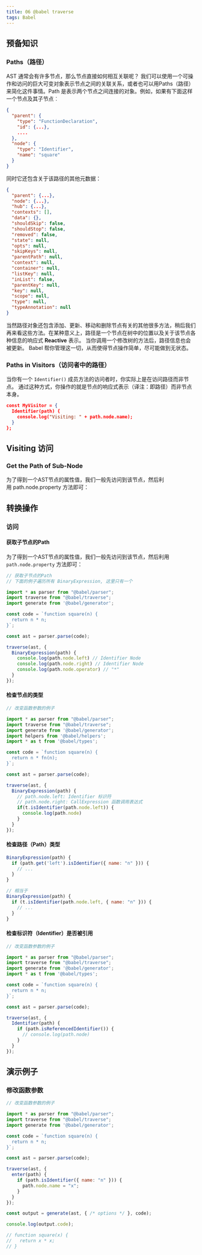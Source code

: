 ```yaml
---
title: 06 @babel traverse
tags: Babel
---
```


## 预备知识

### Paths（路径）

AST 通常会有许多节点，那么节点直接如何相互关联呢？ 我们可以使用一个可操作和访问的巨大可变对象表示节点之间的关联关系，或者也可以用Paths（路径）来简化这件事情。Path 是表示两个节点之间连接的对象。例如，如果有下面这样一个节点及其子节点︰

```json
{
  "parent": {
    "type": "FunctionDeclaration",
    "id": {...},
    ....
  },
  "node": {
    "type": "Identifier",
    "name": "square"
  }
}
```

同时它还包含关于该路径的其他元数据：

```json
{
  "parent": {...},
  "node": {...},
  "hub": {...},
  "contexts": [],
  "data": {},
  "shouldSkip": false,
  "shouldStop": false,
  "removed": false,
  "state": null,
  "opts": null,
  "skipKeys": null,
  "parentPath": null,
  "context": null,
  "container": null,
  "listKey": null,
  "inList": false,
  "parentKey": null,
  "key": null,
  "scope": null,
  "type": null,
  "typeAnnotation": null
}
```

当然路径对象还包含添加、更新、移动和删除节点有关的其他很多方法，稍后我们再来看这些方法。在某种意义上，路径是一个节点在树中的位置以及关于该节点各种信息的响应式 **Reactive** 表示。 当你调用一个修改树的方法后，路径信息也会被更新。 Babel 帮你管理这一切，从而使得节点操作简单，尽可能做到无状态。

### Paths in Visitors（访问者中的路径）

当你有一个 `Identifier()` 成员方法的访问者时，你实际上是在访问路径而非节点。 通过这种方式，你操作的就是节点的响应式表示（译注：即路径）而非节点本身。

```json
const MyVisitor = {
  Identifier(path) {
    console.log("Visiting: " + path.node.name);
  }
};
```

## Visiting 访问

### Get the Path of Sub-Node

为了得到一个AST节点的属性值，我们一般先访问到该节点，然后利用 path.node.property 方法即可： <a name="kxNY7"></a>

## 转换操作

### 访问

#### 获取子节点的Path

为了得到一个AST节点的属性值，我们一般先访问到该节点，然后利用 `path.node.property` 方法即可：

```javascript
// 获取子节点的Path
// 下面的例子遍历所有 BinaryExpression, 这里只有一个

import * as parser from "@babel/parser";
import traverse from "@babel/traverse";
import generate from '@babel/generator';

const code = `function square(n) {
  return n * n;
}`;

const ast = parser.parse(code);

traverse(ast, {
  BinaryExpression(path) {
    console.log(path.node.left) // Identifier Node
    console.log(path.node.right) // Identifier Node
    console.log(path.node.operator) // "*"
  }
});
```

#### 检查节点的类型

```js
// 改变函数参数的例子

import * as parser from "@babel/parser";
import traverse from "@babel/traverse";
import generate from '@babel/generator';
import helpers from '@babel/helpers';
import * as t from '@babel/types';

const code = `function square(n) {
  return n * fn(n);
}`;

const ast = parser.parse(code);

traverse(ast, {
  BinaryExpression(path) {
    // path.node.left: Identifier 标识符
    // path.node.right: CallExpression 函数调用表达式
    if(t.isIdentifier(path.node.left)) {
      console.log(path.node)
    }
  }
});
```

#### 检查路径（Path）类型

```javascript
BinaryExpression(path) {
  if (path.get('left').isIdentifier({ name: "n" })) {
    // ...
  }
}

// 相当于
BinaryExpression(path) {
  if (t.isIdentifier(path.node.left, { name: "n" })) {
    // ...
  }
}
```

#### 检查标识符（Identifier）是否被引用

```javascript
// 改变函数参数的例子

import * as parser from "@babel/parser";
import traverse from "@babel/traverse";
import generate from '@babel/generator';
import * as t from '@babel/types';

const code = `function square(n) {
  return n * n;
}`;

const ast = parser.parse(code);

traverse(ast, {
  Identifier(path) {
    if (path.isReferencedIdentifier()) {
      // console.log(path.node)
    }
  }
});
```

## 演示例子

### 修改函数参数

```javascript
// 改变函数参数的例子

import * as parser from "@babel/parser";
import traverse from "@babel/traverse";
import generate from '@babel/generator';

const code = `function square(n) {
  return n * n;
}`;

const ast = parser.parse(code);

traverse(ast, {
  enter(path) {
    if (path.isIdentifier({ name: "n" })) {
      path.node.name = "x";
    }
  }
});

const output = generate(ast, { /* options */ }, code);

console.log(output.code);

// function square(x) {
//   return x * x;
// }
```
